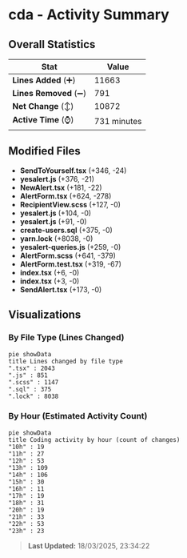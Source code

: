 # cda - Activity Summary 

## Overall Statistics

| Stat                   | Value                                                             |
| ---------------------- | ----------------------------------------------------------------- |
| **Lines Added** (➕)   | 11663                                          |
| **Lines Removed** (➖) | 791                                        |
| **Net Change** (↕)    | 10872                |
| **Active Time** (⌚)   | 731 minutes |


## Modified Files
- **SendToYourself.tsx** (+346, -24)
- **yesalert.js** (+376, -21)
- **NewAlert.tsx** (+181, -22)
- **AlertForm.tsx** (+624, -278)
- **RecipientView.scss** (+127, -0)
- **yesalert.js** (+104, -0)
- **yesalert.js** (+91, -0)
- **create-users.sql** (+375, -0)
- **yarn.lock** (+8038, -0)
- **yesalert-queries.js** (+259, -0)
- **AlertForm.scss** (+641, -379)
- **AlertForm.test.tsx** (+319, -67)
- **index.tsx** (+6, -0)
- **index.tsx** (+3, -0)
- **SendAlert.tsx** (+173, -0)

## Visualizations

### By File Type (Lines Changed)

```mermaid
pie showData
title Lines changed by file type
".tsx" : 2043
".js" : 851
".scss" : 1147
".sql" : 375
".lock" : 8038
```

### By Hour (Estimated Activity Count)

```mermaid
pie showData
title Coding activity by hour (count of changes)
"10h" : 19
"11h" : 27
"12h" : 53
"13h" : 109
"14h" : 106
"15h" : 30
"16h" : 11
"17h" : 19
"18h" : 31
"20h" : 19
"21h" : 33
"22h" : 53
"23h" : 23
```


> **Last Updated:** 18/03/2025, 23:34:22